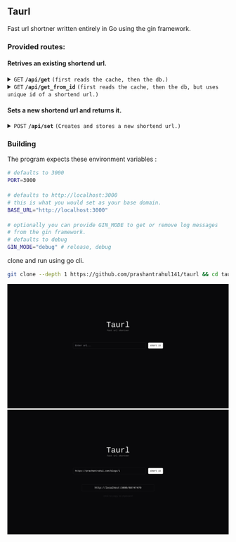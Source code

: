 ## Taurl

Fast url shortner written entirely in Go using the gin framework.

### Provided routes:

#### Retrives an existing shortend url.

<details>
 <summary><code>GET</code> <code><b>/api/get</b></code> <code>(first reads the cache, then the db.)</code></summary>

##### Parameters

> | name | type     | data type | description  |
> | ---- | -------- | --------- | ------------ |
> | Url  | required | String    | shortend url |

##### Responses

> | http code | content-type       | response                           |
> | --------- | ------------------ | ---------------------------------- |
> | `200`     | `application/json` | `Url body`                         |
> | `400`     | `application/json` | `{"message":"Reason"}`             |
> | `404`     | `application/json` | `{"message":"Url was not found."}` |

##### Example cURL

> ```javascript
>  curl -X GET -H "Content-Type: application/json" http://localhost:3000/api/get?Url=http://localhost:3000/hash
> ```

</details>

<details>
 <summary><code>GET</code> <code><b>/api/get_from_id</b></code> <code>(first reads the cache, then the db, but uses unique id of a shortend url.)</code></summary>

##### Parameters

> | name      | type     | data type | description       |
> | --------- | -------- | --------- | ----------------- |
> | unique_id | required | String    | shortend url's id |

##### Responses

> | http code | content-type       | response                           |
> | --------- | ------------------ | ---------------------------------- |
> | `200`     | `application/json` | `Url body`                         |
> | `400`     | `application/json` | `{"message":"Reason"}`             |
> | `404`     | `application/json` | `{"message":"Url was not found."}` |

##### Example cURL

> ```javascript
>  curl -X GET -H "Content-Type: application/json" http://localhost:3000/api/get_from_id?Url=http://localhost:3000/hash
> ```

</details>

#### Sets a new shortend url and returns it.

<details>
 <summary><code>POST</code> <code><b>/api/set</b></code> <code>(Creates and stores a new shortend url.)</code></summary>

##### Parameters

> | name | type     | data type | description  |
> | ---- | -------- | --------- | ------------ |
> | Url  | required | String    | Original url |

##### Responses

> | http code | content-type       | response                          |
> | --------- | ------------------ | --------------------------------- |
> | `201`     | `application/json` | `Url body`                        |
> | `400`     | `application/json` | `{"message":"Reason"}`            |
> | `500`     | `application/json` | `{"message":"Failed to set db."}` |

##### Example cURL

> ```javascript
>  curl -X POST -H "Content-Type: application/json" --data '{"Url":"https://example.com"}'  http://localhost:3000/api/set
> ```

</details>

### Building

The program expects these environment variables :

```sh
# defaults to 3000
PORT=3000

# defaults to http://localhost:3000
# this is what you would set as your base domain.
BASE_URL="http://localhost:3000"

# optionally you can provide GIN_MODE to get or remove log messages
# from the gin framework.
# defaults to debug
GIN_MODE="debug" # release, debug
```

clone and run using go cli.

```sh
git clone --depth 1 https://github.com/prashantrahul141/taurl && cd taurl && go run .
```

![One](https://raw.githubusercontent.com/prashantrahul141/taurl/main/assets/meta/01.png)
![Two](https://raw.githubusercontent.com/prashantrahul141/taurl/main/assets/meta/02.png)
